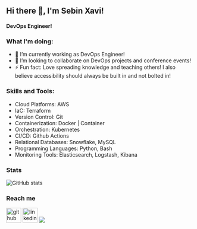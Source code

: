## Hi there 👋, I'm Sebin Xavi!
#### DevOps Engineer!


 ### What I'm doing: 
 
- 🔭 I’m currently working as DevOps Engineer!
- 👯 I’m looking to collaborate on DevOps projects and conference events!
- ⚡ Fun fact: Love spreading knowledge and teaching others! I also believe accessibility should always be built in and not bolted in! 

<h3 align="left">Skills and Tools:</h3>

- Cloud Platforms: AWS
- IaC: Terraform
- Version Control: Git
- Containerization: Docker | Container
- Orchestration: Kubernetes
- CI/CD: Github Actions
- Relational Databases: Snowflake, MySQL
- Programming Languages: Python, Bash
- Monitoring Tools: Elasticsearch, Logstash, Kibana


### Stats

![GitHub stats](https://github-readme-stats.vercel.app/api?username=sebinxavi&count_private=true)  
 
### Reach me
[<img src='https://cdn.jsdelivr.net/npm/simple-icons@3.0.1/icons/github.svg' alt='github' height='40'>](https://github.com/sebinxavi)  [<img src='https://cdn.jsdelivr.net/npm/simple-icons@3.0.1/icons/linkedin.svg' alt='linkedin' height='40'>](https://www.linkedin.com/in/sebinxavi/)
<a href="mailto:sebin.xavi1@gmail.com"><img src="https://img.shields.io/badge/-sebin.xavi1@gmail.com-D14836?style=flat&logo=Gmail&logoColor=white"/></a>
 

